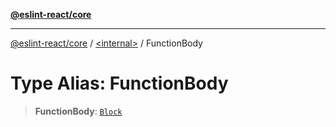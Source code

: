 [**@eslint-react/core**](../../README.md)

***

[@eslint-react/core](../../README.md) / [\<internal\>](../README.md) / FunctionBody

# Type Alias: FunctionBody

> **FunctionBody**: [`Block`](../interfaces/Block.md)
